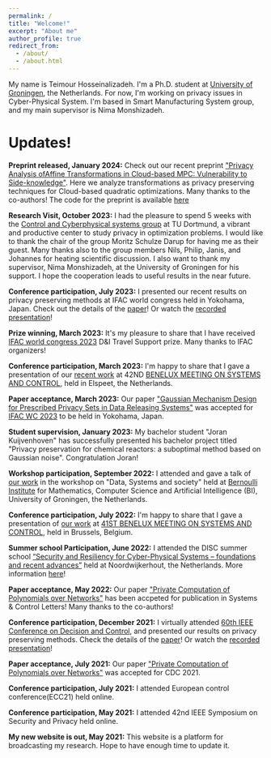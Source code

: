 ```yaml
---
permalink: /
title: "Welcome!"
excerpt: "About me"
author_profile: true
redirect_from: 
  - /about/
  - /about.html
---
```


My name is Teimour Hosseinalizadeh. I'm a Ph.D. student at  [University of Groningen](https://www.rug.nl/staff/t.hosseinalizadeh/), the Netherlands. 
For now, I'm working on privacy issues in Cyber-Physical System. I'm based in Smart Manufacturing System  group, and my main supervisor is Nima Monshizadeh.

# Updates!

**Preprint released, January 2024:** Check out our recent preprint ["Privacy Analysis ofAffine Transformations in Cloud-based MPC: Vulnerability to Side-knowledge"](https://arxiv.org/abs/2401.05835). Here we analyze transformations as privacy preserving techniques for Cloud-based quadratic optimizations. Many thanks to the co-authors! The code for the preprint is available [here](https://github.com/teimour-halizadeh/affine_transformation_code)

**Research Visit, October 2023:** I had the pleasure to spend 5 weeks with the [Control and Cyberphysical systems group](https://rcs.mb.tu-dortmund.de/) at TU Dortmund, a vibrant and productive center to study privacy in optimization problems. 
I would like to thank the chair of the group Moritz Schulze Darup for having me as their guest. Many thanks also to the group members Nils, Philip, Janis, and Johannes for heating scientific discussion. I also want to thank my supervisor,  Nima Monshizadeh, at the University of Groningen for his support.
I hope the cooperation leads to useful results in the near future.

**Conference participation, July 2023:** I presented our recent results on privacy preserving methods at IFAC world congress held in Yokohama, Japan. Check out the details of the [paper](https://scholar.google.com/citations?view_op=view_citation&hl=en&user=PjrYo48AAAAJ&authuser=2&citation_for_view=PjrYo48AAAAJ:LkGwnXOMwfcC)! Or watch the [recorded presentation](https://www.youtube.com/watch?v=f_8OUMt01bo)!

**Prize winning, March 2023:** It's my pleasure to share that I have received [IFAC world congress 2023](https://www.ifac2023.org/) D&I Travel Support prize. Many thanks to IFAC organizers!

**Conference participation, March 2023:** I'm happy to share that I gave a presentation of our [recent work](https://scholar.google.com/citations?view_op=view_citation&hl=en&user=PjrYo48AAAAJ&authuser=2&citation_for_view=PjrYo48AAAAJ:LkGwnXOMwfcC) at 42ND [BENELUX MEETING ON SYSTEMS AND CONTROL](https://www.beneluxmeeting.nl/2023/), held in Elspeet, the Netherlands.

**Paper acceptance, March 2023:** Our paper ["Gaussian Mechanism Design for Prescribed Privacy Sets in Data Releasing Systems"](https://scholar.google.com/citations?view_op=view_citation&hl=en&user=PjrYo48AAAAJ&authuser=2&citation_for_view=PjrYo48AAAAJ:LkGwnXOMwfcC) was accepted for [IFAC WC 2023](https://www.ifac2023.org/) to be held in Yokohama, Japan.

**Student supervision, January 2023:**  My bachelor student "Joran Kuijvenhoven" has successfully presented his bachelor project titled "Privacy preservation for chemical reactors: a suboptimal method based on Gaussian noise". Congratulation Joran!

**Workshop participation, September 2022:** I attended and gave a talk of [our work](https://www.sciencedirect.com/science/article/pii/S0167691122001001) in the workshop on "Data, Systems and society" held at [Bernoulli Institute](https://www.rug.nl/research/bernoulli/) for Mathematics, Computer Science and Artificial Intelligence (BI), University of Groningen, the Netherlands.

**Conference participation, July 2022:** I'm happy to share that I gave a presentation of [our work](https://www.sciencedirect.com/science/article/pii/S0167691122001001) at [41ST BENELUX MEETING ON SYSTEMS AND CONTROL](https://www.beneluxmeeting.nl/2022), held in Brussels, Belgium.

**Summer school Participation, June 2022:** I attended the DISC summer school [“Security and Resiliency for Cyber-Physical Systems – foundations and recent advances”](https://disc.tudelft.nl/activities/disc-summer-school-2022/) held at Noordwijkerhout, the Netherlands. More information [here](https://www.tue.nl/en/our-university/calendar-and-events/27-06-2022-disc-summer-school-security-and-resiliency-for-cyber-physical-systems)!

**Paper acceptance, May 2022:** Our paper ["Private Computation of Polynomials over Networks"](https://www.sciencedirect.com/science/article/pii/S0167691122001001) has been accpeted for publication in Systems & Control Letters! Many thanks to the co-authors!

**Conference participation, December 2021:** I virtually attended [60th IEEE Conference on Decision and Control](https://2021.ieeecdc.org/), and presented our results on privacy preserving methods. Check the details of the [paper](https://ieeexplore.ieee.org/abstract/document/9683378)! Or watch the [recorded presentation](https://www.youtube.com/watch?v=4vz2TDeIexU)!

**Paper acceptance, July 2021:** Our paper ["Private Computation of Polynomials over Networks"](https://ieeexplore.ieee.org/abstract/document/9683378) was accepted for CDC 2021.

**Conference participation, July 2021:** I attended European control conference(ECC21) held online.

**Conference participation, May 2021:** I attended 42nd IEEE Symposium on Security and Privacy held online.

**My new website is out, May 2021:** This website is a platform for broadcasting my research. Hope to have enough time to update it.



